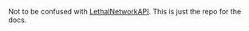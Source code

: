 Not to be confused with [LethalNetworkAPI](https://github.com/Xilophor/LethalNetworkAPI/). This is just the repo for the docs.
